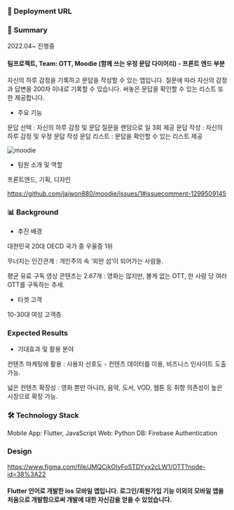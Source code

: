 ### 🔗 Deployment URL

### 📌 Summary

2022.04~ 진행중

#### 팀프로젝트, Team: OTT, Moodie (함께 쓰는 우정 문답 다이어리) - 프론트 엔드 부분 

자신의 하루 감정을 기록하고 문답을 작성할 수 있는 앱입니다. 질문에 따라 자신의 감정과 답변을 200자 이내로 기록할 수 있습니다. 써놓은 문답을 확인할 수 있는 리스트 또한 제공합니다. 

- 주요 기능

문답 선택 : 자신의 하루 감정 및 문답 질문을 랜덤으로 일 3회 제공
문답 작성 : 자신의 하루 감정 및 우정 문답 작성
문답 리스트 : 문답을 확인할 수 있는 리스트 제공

![moodie](https://user-images.githubusercontent.com/71927533/199387177-92fc7bcf-a165-4195-96d0-ea44f4f39c24.PNG)


- 팀원 소개 및 역할

프론트엔드, 기획, 디자인

https://github.com/jaiwon880/moodie/issues/1#issuecomment-1299509145



### 📊 Background

- 추진 배경

대한민국 20대 OECD 국가 중 우울증 1위  

무너지는 인간관계 : 개인주의 속 ‘외딴 섬’이 되어가는 사람들.

평균 유료 구독 영상 콘텐츠는 2.67개 : 영화는 많지만, 볼게 없는 OTT, 한 사람 당 여러 OTT를 구독하는 추세.


- 타겟 고객

10-30대 여성 고객층


### Expected Results

- 기대효과 및 활용 분야

컨텐츠 마케팅에 활용 : 사용자 선호도 - 컨텐츠 데이터를 이용, 비즈니스 인사이트 도출 가능.

넓은 컨텐츠 확장성 : 영화 뿐만 아니라, 음악, 도서, VOD, 웹툰 등 취향 의존성이 높은 시장으로 확장 가능.



### 🛠️ Technology Stack

Mobile App: Flutter, JavaScript
Web: Python
DB: Firebase Authentication



### Design

https://www.figma.com/file/JMQCikOIyFoSTDYyx2cLW1/OTT?node-id=38%3A22


#### Flutter 언어로 개발한 ios 모바일 앱입니다. 로그인/회원가입 기능 이외의 모바일 앱을 처음으로 개발함으로써 개발에 대한 자신감을 얻을 수 있었습니다. 
